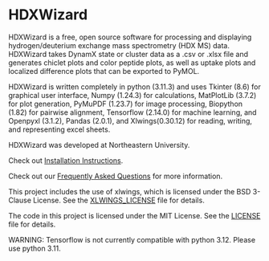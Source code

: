 # HDXWizard

HDXWizard is a free, open source software for processing and displaying hydrogen/deuterium exchange mass spectrometry (HDX MS) data. HDXWizard takes DynamX state or cluster data as a .csv or .xlsx file and generates chiclet plots and color peptide plots, as well as uptake plots and localized difference plots that can be exported to PyMOL.

HDXWizard is written completely in python (3.11.3) and uses Tkinter (8.6) for graphical user interface, Numpy (1.24.3) for calculations, MatPlotLib (3.7.2) for plot generation, PyMuPDF (1.23.7) for image processing, Biopython (1.82) for pairwise alignment, Tensorflow (2.14.0) for machine learning, and Openpyxl (3.1.2), Pandas (2.0.1), and Xlwings(0.30.12) for reading, writing, and representing excel sheets.

HDXWizard was developed at Northeastern University.

Check out [Installation Instructions](Install.md).

Check out our [Frequently Asked Questions](FAQs.md) for more information.

This project includes the use of xlwings, which is licensed under the BSD 3-Clause License. See the [XLWINGS_LICENSE](XLWINGS_LICENS) file for details.

The code in this project is licensed under the MIT License. See the [LICENSE](LICENSE) file for details.

WARNING: Tensorflow is not currently compatible with python 3.12. Please use python 3.11.
